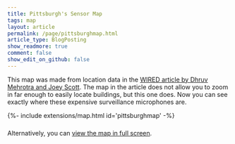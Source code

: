 ```yaml
---
title: Pittsburgh's Sensor Map      
tags: map
layout: article
permalink: /page/pittsburghmap.html
article_type: BlogPosting
show_readmore: true
comment: false
show_edit_on_github: false
---
```


This map was made from location data in the [WIRED article by Dhruv Mehrotra and Joey Scott](https://www.wired.com/story/shotspotter-secret-sensor-locations-leak). The map in the article does not allow you to zoom in far enough to easily locate buildings, but this one does.  Now you can see exactly where these expensive surveillance microphones are.


<div>{%- include extensions/map.html id='pittsburghmap' -%}</div>

##### 
Alternatively, you can [view the map in full screen](https://nickdrom.github.io/pittsburghmap.html).

<!--more-->

